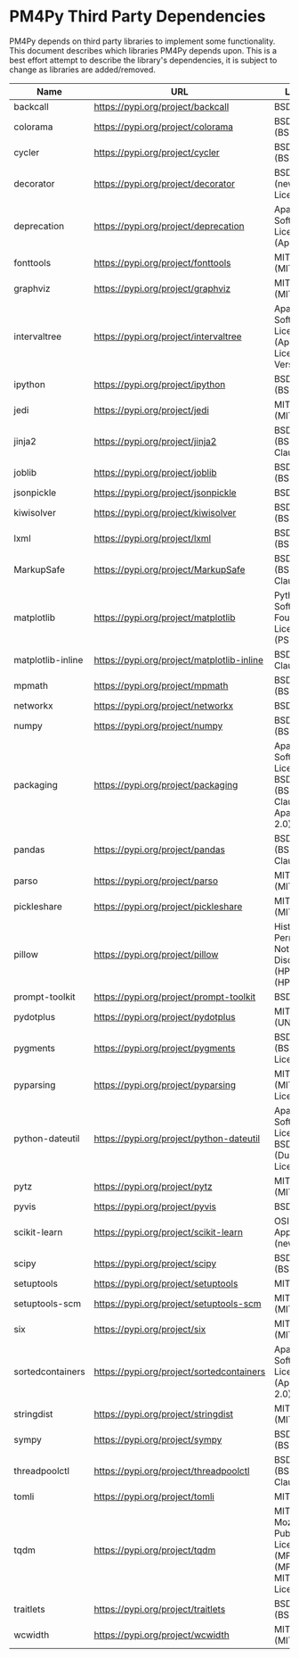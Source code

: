 # PM4Py Third Party Dependencies

PM4Py depends on third party libraries to implement some functionality. This document describes which libraries
PM4Py depends upon. This is a best effort attempt to describe the library's dependencies, it is subject to change as
libraries are added/removed.

| Name | URL | License | Version |
| --------------------------- | ------------------------------------------------------------ | --------------------------- | ------------------- |
| backcall | https://pypi.org/project/backcall | BSD License | 0.2.0 |
| colorama | https://pypi.org/project/colorama | BSD License (BSD) | 0.4.4 |
| cycler | https://pypi.org/project/cycler | BSD License (BSD) | 0.11.0 |
| decorator | https://pypi.org/project/decorator | BSD License (new BSD License) | 5.1.0 |
| deprecation | https://pypi.org/project/deprecation | Apache Software License (Apache 2) | 2.1.0 |
| fonttools | https://pypi.org/project/fonttools | MIT License (MIT) | 4.28.3 |
| graphviz | https://pypi.org/project/graphviz | MIT License (MIT) | 0.19 |
| intervaltree | https://pypi.org/project/intervaltree | Apache Software License (Apache License, Version 2.0) | 3.1.0 |
| ipython | https://pypi.org/project/ipython | BSD License (BSD) | 7.30.1 |
| jedi | https://pypi.org/project/jedi | MIT License (MIT) | 0.18.1 |
| jinja2 | https://pypi.org/project/jinja2 | BSD License (BSD-3-Clause) | 3.0.3 |
| joblib | https://pypi.org/project/joblib | BSD License (BSD) | 1.1.0 |
| jsonpickle | https://pypi.org/project/jsonpickle | BSD License | 2.0.0 |
| kiwisolver | https://pypi.org/project/kiwisolver | BSD License (BSD) | 1.3.2 |
| lxml | https://pypi.org/project/lxml | BSD License (BSD) | 4.6.4 |
| MarkupSafe | https://pypi.org/project/MarkupSafe | BSD License (BSD-3-Clause) | 2.0.1 |
| matplotlib | https://pypi.org/project/matplotlib | Python Software Foundation License (PSF) | 3.5.0 |
| matplotlib-inline | https://pypi.org/project/matplotlib-inline | BSD 3-Clause | 0.1.3 |
| mpmath | https://pypi.org/project/mpmath | BSD License (BSD) | 1.2.1 |
| networkx | https://pypi.org/project/networkx | BSD License | 2.6.3 |
| numpy | https://pypi.org/project/numpy | BSD License (BSD) | 1.21.4 |
| packaging | https://pypi.org/project/packaging | Apache Software License, BSD License (BSD-2-Clause or Apache-2.0) | 21.3 |
| pandas | https://pypi.org/project/pandas | BSD License (BSD-3-Clause) | 1.3.4 |
| parso | https://pypi.org/project/parso | MIT License (MIT) | 0.8.3 |
| pickleshare | https://pypi.org/project/pickleshare | MIT License (MIT) | 0.7.5 |
| pillow | https://pypi.org/project/pillow | Historical Permission Notice and Disclaimer (HPND) (HPND) | 8.4.0 |
| prompt-toolkit | https://pypi.org/project/prompt-toolkit | BSD License | 3.0.23 |
| pydotplus | https://pypi.org/project/pydotplus | MIT License (UNKNOWN) | 2.0.2 |
| pygments | https://pypi.org/project/pygments | BSD License (BSD License) | 2.10.0 |
| pyparsing | https://pypi.org/project/pyparsing | MIT License (MIT License) | 3.0.6 |
| python-dateutil | https://pypi.org/project/python-dateutil | Apache Software License, BSD License (Dual License) | 2.8.2 |
| pytz | https://pypi.org/project/pytz | MIT License (MIT) | 2021.3 |
| pyvis | https://pypi.org/project/pyvis | BSD | 0.1.9 |
| scikit-learn | https://pypi.org/project/scikit-learn | OSI Approved (new BSD) | 1.0.1 |
| scipy | https://pypi.org/project/scipy | BSD License (BSD) | 1.7.3 |
| setuptools | https://pypi.org/project/setuptools | MIT License | 59.5.0 |
| setuptools-scm | https://pypi.org/project/setuptools-scm | MIT License (MIT) | 6.3.2 |
| six | https://pypi.org/project/six | MIT License (MIT) | 1.16.0 |
| sortedcontainers | https://pypi.org/project/sortedcontainers | Apache Software License (Apache 2.0) | 2.4.0 |
| stringdist | https://pypi.org/project/stringdist | MIT License (MIT) | 1.0.9 |
| sympy | https://pypi.org/project/sympy | BSD License (BSD) | 1.9 |
| threadpoolctl | https://pypi.org/project/threadpoolctl | BSD License (BSD-3-Clause) | 3.0.0 |
| tomli | https://pypi.org/project/tomli | MIT License | 1.2.2 |
| tqdm | https://pypi.org/project/tqdm | MIT License, Mozilla Public License 2.0 (MPL 2.0) (MPLv2.0, MIT Licences) | 4.62.3 |
| traitlets | https://pypi.org/project/traitlets | BSD License (BSD) | 5.1.1 |
| wcwidth | https://pypi.org/project/wcwidth | MIT License (MIT) | 0.2.5 |
